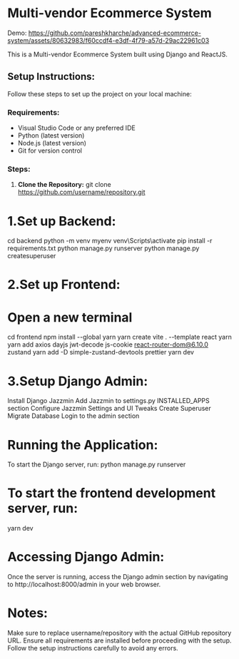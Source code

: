 # Multi-vendor Ecommerce System


Demo:
https://github.com/pareshkharche/advanced-ecommerce-system/assets/80632983/f60ccdf4-e3df-4f79-a57d-29ac22961c03

This is a Multi-vendor Ecommerce System built using Django and ReactJS.

## Setup Instructions:

Follow these steps to set up the project on your local machine:

### Requirements:
- Visual Studio Code or any preferred IDE
- Python (latest version)
- Node.js (latest version)
- Git for version control

### Steps:

1. **Clone the Repository:**
   git clone https://github.com/username/repository.git

# 1.Set up Backend:

cd backend
python -m venv myenv
venv\Scripts\activate
pip install -r requirements.txt
python manage.py runserver
python manage.py createsuperuser

# 2.Set up Frontend:

# Open a new terminal
cd frontend
npm install --global yarn
yarn create vite . --template react
yarn
yarn add axios dayjs jwt-decode js-cookie react-router-dom@6.10.0 zustand
yarn add -D simple-zustand-devtools prettier
yarn dev

# 3.Setup Django Admin:

Install Django Jazzmin
Add Jazzmin to settings.py INSTALLED_APPS section
Configure Jazzmin Settings and UI Tweaks
Create Superuser
Migrate Database
Login to the admin section


# Running the Application:
To start the Django server, run:
python manage.py runserver

# To start the frontend development server, run:
yarn dev

# Accessing Django Admin:
Once the server is running, access the Django admin section by navigating to http://localhost:8000/admin in your web browser.

# Notes:
Make sure to replace username/repository with the actual GitHub repository URL.
Ensure all requirements are installed before proceeding with the setup.
Follow the setup instructions carefully to avoid any errors.
